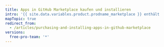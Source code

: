 ```yaml
---
title: Apps in GitHub Marketplace kaufen und installieren
intro: '{{ site.data.variables.product.prodname_marketplace }} enthält kostenlose und kostenpflichtige Apps. Wenn Du eine kostenpflichtige App findest, die Du für Dein persönliches Konto oder Deine Organisation verwenden möchtest, kannst Du die App mit Deinen vorhandenen Abrechnungsinformationen kaufen und installieren.'
mapTopic: true
redirect_from:
  - /articles/purchasing-and-installing-apps-in-github-marketplace
versions:
  free-pro-team: '*'
---
```


